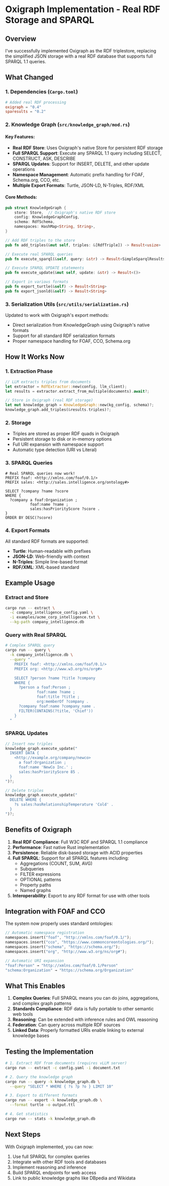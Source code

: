 # Oxigraph Implementation - Real RDF Storage and SPARQL

## Overview

I've successfully implemented Oxigraph as the RDF triplestore, replacing the simplified JSON storage with a real RDF database that supports full SPARQL 1.1 queries.

## What Changed

### 1. **Dependencies** (`Cargo.toml`)
```toml
# Added real RDF processing
oxigraph = "0.4"
sparesults = "0.2"
```

### 2. **Knowledge Graph** (`src/knowledge_graph/mod.rs`)

#### Key Features:
- **Real RDF Store**: Uses Oxigraph's native Store for persistent RDF storage
- **Full SPARQL Support**: Execute any SPARQL 1.1 query including SELECT, CONSTRUCT, ASK, DESCRIBE
- **SPARQL Updates**: Support for INSERT, DELETE, and other update operations
- **Namespace Management**: Automatic prefix handling for FOAF, Schema.org, CCO, etc.
- **Multiple Export Formats**: Turtle, JSON-LD, N-Triples, RDF/XML

#### Core Methods:

```rust
pub struct KnowledgeGraph {
    store: Store,  // Oxigraph's native RDF store
    config: KnowledgeGraphConfig,
    schema: RdfSchema,
    namespaces: HashMap<String, String>,
}

// Add RDF triples to the store
pub fn add_triples(&mut self, triples: &[RdfTriple]) -> Result<usize>

// Execute real SPARQL queries
pub fn execute_sparql(&self, query: &str) -> Result<SimpleSparqlResults>

// Execute SPARQL UPDATE statements
pub fn execute_update(&mut self, update: &str) -> Result<()>

// Export in various formats
pub fn export_turtle(&self) -> Result<String>
pub fn export_jsonld(&self) -> Result<String>
```

### 3. **Serialization Utils** (`src/utils/serialization.rs`)

Updated to work with Oxigraph's export methods:
- Direct serialization from KnowledgeGraph using Oxigraph's native formats
- Support for all standard RDF serialization formats
- Proper namespace handling for FOAF, CCO, Schema.org

## How It Works Now

### 1. **Extraction Phase**
```rust
// LLM extracts triples from documents
let extractor = RdfExtractor::new(config, llm_client);
let results = extractor.extract_from_multiple(documents).await?;

// Store in Oxigraph (real RDF storage)
let mut knowledge_graph = KnowledgeGraph::new(kg_config, schema)?;
knowledge_graph.add_triples(&results.triples)?;
```

### 2. **Storage**
- Triples are stored as proper RDF quads in Oxigraph
- Persistent storage to disk or in-memory options
- Full URI expansion with namespace support
- Automatic type detection (URI vs Literal)

### 3. **SPARQL Queries**
```sparql
# Real SPARQL queries now work!
PREFIX foaf: <http://xmlns.com/foaf/0.1/>
PREFIX sales: <http://sales.intelligence.org/ontology#>

SELECT ?company ?name ?score
WHERE {
  ?company a foaf:Organization ;
           foaf:name ?name ;
           sales:hasPriorityScore ?score .
}
ORDER BY DESC(?score)
```

### 4. **Export Formats**
All standard RDF formats are supported:
- **Turtle**: Human-readable with prefixes
- **JSON-LD**: Web-friendly with context
- **N-Triples**: Simple line-based format
- **RDF/XML**: XML-based standard

## Example Usage

### Extract and Store
```bash
cargo run -- extract \
  -c company_intelligence_config.yaml \
  -i examples/acme_corp_intelligence.txt \
  --kg-path company_intelligence.db
```

### Query with Real SPARQL
```bash
# Complex SPARQL query
cargo run -- query \
  -k company_intelligence.db \
  --query "
    PREFIX foaf: <http://xmlns.com/foaf/0.1/>
    PREFIX org: <http://www.w3.org/ns/org#>

    SELECT ?person ?name ?title ?company
    WHERE {
      ?person a foaf:Person ;
              foaf:name ?name ;
              foaf:title ?title ;
              org:memberOf ?company .
      ?company foaf:name ?company_name .
      FILTER(CONTAINS(?title, 'Chief'))
    }
  "
```

### SPARQL Updates
```rust
// Insert new triples
knowledge_graph.execute_update("
  INSERT DATA {
    <http://example.org/company/newco>
      a foaf:Organization ;
      foaf:name 'NewCo Inc.' ;
      sales:hasPriorityScore 85 .
  }
")?;

// Delete triples
knowledge_graph.execute_update("
  DELETE WHERE {
    ?s sales:hasRelationshipTemperature 'Cold' .
  }
")?;
```

## Benefits of Oxigraph

1. **Real RDF Compliance**: Full W3C RDF and SPARQL 1.1 compliance
2. **Performance**: Fast native Rust implementation
3. **Persistence**: Reliable disk-based storage with ACID properties
4. **Full SPARQL**: Support for all SPARQL features including:
   - Aggregations (COUNT, SUM, AVG)
   - Subqueries
   - FILTER expressions
   - OPTIONAL patterns
   - Property paths
   - Named graphs
5. **Interoperability**: Export to any RDF format for use with other tools

## Integration with FOAF and CCO

The system now properly uses standard ontologies:

```rust
// Automatic namespace registration
namespaces.insert("foaf", "http://xmlns.com/foaf/0.1/");
namespaces.insert("cco", "https://www.commoncoreontologies.org/");
namespaces.insert("schema", "https://schema.org/");
namespaces.insert("org", "http://www.w3.org/ns/org#");

// Automatic URI expansion
"foaf:Person" → "http://xmlns.com/foaf/0.1/Person"
"schema:Organization" → "https://schema.org/Organization"
```

## What This Enables

1. **Complex Queries**: Full SPARQL means you can do joins, aggregations, and complex graph patterns
2. **Standards Compliance**: RDF data is fully portable to other semantic web tools
3. **Reasoning**: Can be extended with inference rules and OWL reasoning
4. **Federation**: Can query across multiple RDF sources
5. **Linked Data**: Properly formatted URIs enable linking to external knowledge bases

## Testing the Implementation

```bash
# 1. Extract RDF from documents (requires vLLM server)
cargo run -- extract -c config.yaml -i document.txt

# 2. Query the knowledge graph
cargo run -- query -k knowledge_graph.db \
  --query "SELECT * WHERE { ?s ?p ?o } LIMIT 10"

# 3. Export to different formats
cargo run -- export -k knowledge_graph.db \
  --format turtle -o output.ttl

# 4. Get statistics
cargo run -- stats -k knowledge_graph.db
```

## Next Steps

With Oxigraph implemented, you can now:
1. Use full SPARQL for complex queries
2. Integrate with other RDF tools and databases
3. Implement reasoning and inference
4. Build SPARQL endpoints for web access
5. Link to public knowledge graphs like DBpedia and Wikidata